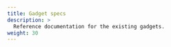 ```yaml
---
title: Gadget specs
description: >
  Reference documentation for the existing gadgets.
weight: 30
---
```

